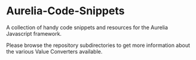 # Aurelia-Code-Snippets
A collection of handy code snippets and resources for the Aurelia Javascript framework.

Please browse the repository subdirectories to get more information about the various Value Converters available.
